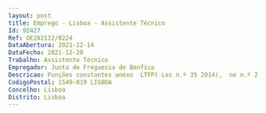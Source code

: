```yaml
--- 
layout: post
title: Emprego - Lisboa - Assistente Técnico
Id: 92427
Ref: OE202112/0224
DataAbertura: 2021-12-14
DataFecho: 2021-12-28
Trabalho: Assistente Técnico
Empregador: Junta de Freguesia de Benfica
Descricao: Funções constantes anexo  LTFP( Lei n.º 35 2014),  no n.º 2 do artigo 88.º daquele diploma legal,  relativo carreira e categoria de Assistente Técnico e  específicidades AVISO nº 23134 2021.
CodigoPostal: 1549-019 LISBOA
Concelho: Lisboa
Distrito: Lisboa
--- 
```

